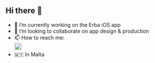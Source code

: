 ## Hi there 👋

- 🔭 I’m currently working on the Erba iOS app
- 👯 I’m looking to collaborate on app design & production
- 📫 How to reach me:  
  <a href="https://www.linkedin.com/in/sofya-tarnalitskaya/" target="_blank">
    <img src="https://upload.wikimedia.org/wikipedia/commons/c/ca/LinkedIn_logo_initials.png?20140125013055" width="20" height="20" alt="LinkedIn">
  </a>
- 🇲🇹 In Malta

<!--
**tarnalitska/tarnalitska** is a ✨ _special_ ✨ repository because its `README.md` (this file) appears on your GitHub profile.

Here are some ideas to get you started:

- 🔭 I’m currently working on ...
- 🌱 I’m currently learning ...
- 👯 I’m looking to collaborate on ...
- 🤔 I’m looking for help with ...
- 💬 Ask me about ...
- 📫 How to reach me: ...
- 😄 Pronouns: ...
- ⚡ Fun fact: ...
-->
